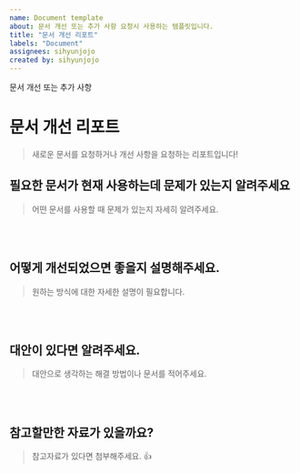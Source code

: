 ```yaml
---
name: Document template
about: 문서 개선 또는 추가 사항 요청시 사용하는 템플릿입니다.
title: "문서 개선 리포트"
labels: "Document"
assignees: sihyunjojo
created by: sihyunjojo
---
```


문서 개선 또는 추가 사항


# 문서 개선 리포트
> 새로운 문서를 요청하거나 개선 사항을 요청하는 리포트입니다!

## 필요한 문서가 현재 사용하는데 문제가 있는지 알려주세요

> 어떤 문서를 사용할 때 문제가 있는지 자세히 알려주세요.
<!-- 아래 작성 -->

<br><br>

## 어떻게 개선되었으면 좋을지 설명해주세요.

> 원하는 방식에 대한 자세한 설명이 필요합니다.
<!-- 아래 작성 -->

<br><br>

## 대안이 있다면 알려주세요.

> 대안으로 생각하는 해결 방법이나 문서를 적어주세요.
<!-- 아래 작성 -->

<br><br>

## 참고할만한 자료가 있을까요?

> 참고자료가 있다면 첨부해주세요. 👍
<!-- 아래 작성 -->

<br><br>

